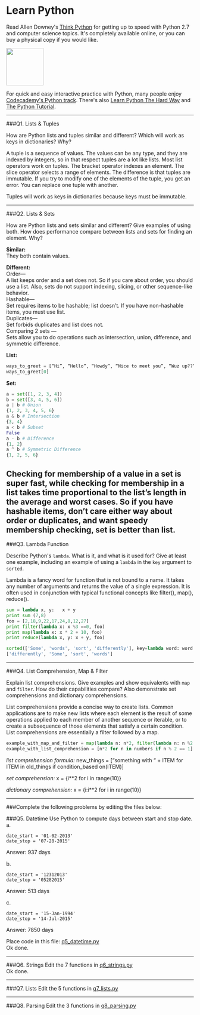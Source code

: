 # Learn Python

Read Allen Downey's [Think Python](http://www.greenteapress.com/thinkpython/) for getting up to speed with Python 2.7 and computer science topics. It's completely available online, or you can buy a physical copy if you would like.

<a href="http://www.greenteapress.com/thinkpython/"><img src="img/think_python.png" style="width: 100px;" target="_blank"></a>

For quick and easy interactive practice with Python, many people enjoy [Codecademy's Python track](http://www.codecademy.com/en/tracks/python). There's also [Learn Python The Hard Way](http://learnpythonthehardway.org/book/) and [The Python Tutorial](https://docs.python.org/2/tutorial/).

---

###Q1. Lists &amp; Tuples

How are Python lists and tuples similar and different? Which will work as keys in dictionaries? Why?

A tuple is a sequence of values. The values can be any type, and they are indexed by integers, so in that respect tuples are a lot like lists. Most list operators work on tuples. The bracket operator indexes an element. The slice operator selects a range of elements. The difference is that tuples are immutable. If you try to modify one of the elements of the tuple, you get an error. You can replace one tuple with another.

Tuples will work as keys in dictionaries because keys must be immutable.


---

###Q2. Lists &amp; Sets

How are Python lists and sets similar and different? Give examples of using both. How does performance compare between lists and sets for finding an element. Why?

**Similar:**  
They both contain values. 

**Different:**  
Order—  
A list keeps order and a set does not. So if you care about order, you should use a list. Also, sets do not support indexing, slicing, or other sequence-like behavior.  
Hashable—  
Set requires items to be hashable; list doesn’t. If you have non-hashable items, you must use list.  
Duplicates—  
Set forbids duplicates and list does not.  
Comparing 2 sets —  
Sets allow you to do operations such as intersection, union, difference, and symmetric difference. 

**List:**  
```python  
ways_to_greet = [“Hi”, “Hello”, “Howdy”, “Nice to meet you”, “Wuz up??”]
ways_to_greet[0]
```

**Set:**
```python
a = set([1, 2, 3, 4])
b = set([3, 4, 5, 6])
a | b # Union
{1, 2, 3, 4, 5, 6}
a & b # Intersection
{3, 4}
a < b # Subset
False
a - b # Difference
{1, 2}
a ^ b # Symmetric Difference
{1, 2, 5, 6}
```  
  
Checking for membership of a value in a set is super fast, while checking for membership in a list takes time proportional to the list’s length in the average and worst cases. So if you have hashable items, don’t care either way about order or duplicates, and want speedy membership checking, set is better than list.
---

###Q3. Lambda Function

Describe Python's `lambda`. What is it, and what is it used for? Give at least one example, including an example of using a `lambda` in the `key` argument to `sorted`.

Lambda is a fancy word for function that is not bound to a name.  It takes any number of arguments and returns the value of a single expression. It is often used in conjunction with typical functional concepts like filter(), map(), reduce().

```python
sum = lambda x, y:   x + y
print sum (7,8)
foo = [2,18,9,22,17,24,8,12,27]
print filter(lambda x: x %3 ==0, foo)
print map(lambda x: x * 2 + 10, foo)
print reduce(lambda x, y: x + y, foo)

sorted(['Some', 'words', 'sort', 'differently'], key=lambda word: word.lower())
['differently', 'Some', 'sort', 'words']
```
---

###Q4. List Comprehension, Map &amp; Filter

Explain list comprehensions. Give examples and show equivalents with `map` and `filter`. How do their capabilities compare? Also demonstrate set comprehensions and dictionary comprehensions.

List comprehensions provide a concise way to create lists. Common applications are to make new lists where each element is the result of some operations applied to each member of another sequence or iterable, or to create a subsequence of those elements that satisfy a certain condition. List comprehensions are essentially a filter followed by a map.
```python
example_with_map_and_filter = map(lambda n: n*2, filter(lambda n: n %2 == 1, numbers))
example_with_list_comprehension = [n*2 for n in numbers if n % 2 == 1]
```

*list comprehension formula:*
new_things = [“something with “ + ITEM for ITEM in old_things if condition_based on(ITEM)]

*set comprehension:*
x = {i**2 for i in range(10)}

*dictionary comprehension:*
x = {i:i**2 for i in range(10)}

---

###Complete the following problems by editing the files below:

###Q5. Datetime
Use Python to compute days between start and stop date.   
a.  

```
date_start = '01-02-2013'    
date_stop = '07-28-2015'
```
Answer: 937 days

b.  
```
date_start = '12312013'  
date_stop = '05282015'  
```

Answer: 513 days

c.  
```
date_start = '15-Jan-1994'      
date_stop = '14-Jul-2015'  
```

Answer: 7850 days

Place code in this file: [q5_datetime.py](python/q5_datetime.py)  
Ok done.

---

###Q6. Strings
Edit the 7 functions in [q6_strings.py](python/q6_strings.py)  
Ok done.

---

###Q7. Lists
Edit the 5 functions in [q7_lists.py](python/q7_lists.py)  

---

###Q8. Parsing
Edit the 3 functions in [q8_parsing.py](python/q8_parsing.py)  
